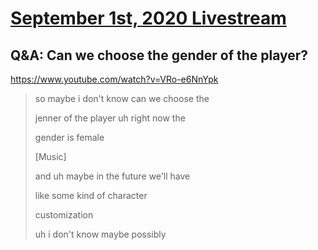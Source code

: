 # [September 1st, 2020 Livestream](../2020-09-01.md)
## Q&A: Can we choose the gender of the player?
https://www.youtube.com/watch?v=VRo-e6NnYpk
> so maybe i don't know can we choose the
>
> jenner of the player uh right now the
>
> gender is female
>
> [Music]
>
> and uh maybe in the future we'll have
>
> like some kind of character
>
> customization
>
> uh i don't know maybe possibly
>
